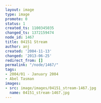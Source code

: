 ```yaml
---
layout: image
type: image
promote: 0
status: 1
created_ts: 1100345035
changed_ts: 1372159474
node_id: 1467
title: 04151 Stream
author: anj
created: '2004-11-13'
changed: '2013-06-25'
redirect_from: []
permalink: "/node/1467/"
tags:
- 2004/01 - January 2004
- Abel Tasman
images:
- src: image/images/04151_stream-1467.jpg
  name: 04151_stream-1467.jpg
---
```


